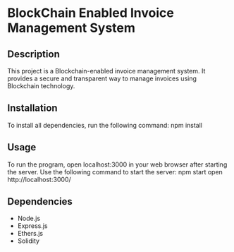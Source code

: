 # BlockChain Enabled Invoice Management System

## Description
This project is a Blockchain-enabled invoice management system. It provides a secure and transparent way to manage invoices using Blockchain technology.

## Installation
To install all dependencies, run the following command:
    npm install


## Usage
To run the program, open localhost:3000 in your web browser after starting the server. Use the following command to start the server:
    npm start
    open http://localhost:3000/


## Dependencies
- Node.js
- Express.js
- Ethers.js
- Solidity






